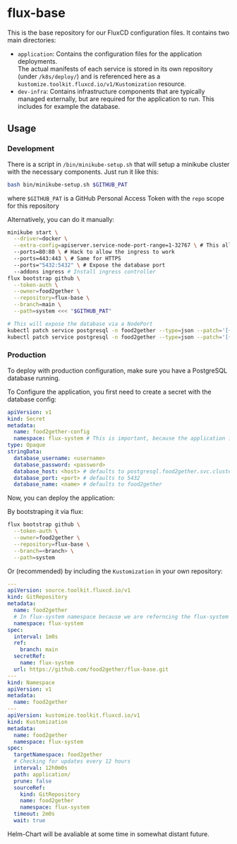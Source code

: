 # flux-base

This is the base repository for our FluxCD configuration files. It contains two main directories:
- `application`: Contains the configuration files for the application deployments. \
  The actual manifests of each service is stored in its own repository (under `/k8s/deploy/`) and is
  referenced here as a `kustomize.toolkit.fluxcd.io/v1/Kustomization` resource.
- `dev-infra`: Contains infrastructure components that are typically managed externally, but are
  required for the application to run. This includes for example the database.

## Usage

### Development
There is a script in `/bin/minikube-setup.sh` that will setup a minikube cluster with the necessary
components. Just run it like this:
```bash
bash bin/minikube-setup.sh $GITHUB_PAT
```
where `$GITHUB_PAT` is a GitHub Personal Access Token with the `repo` scope for this repository

Alternatively, you can do it manually:
```bash
minikube start \
  --driver=docker \
  --extra-config=apiserver.service-node-port-range=1-32767 \ # This allows to expose the database via notePort
  --ports=80:80 \ # Hack to allow the ingress to work
  --ports=443:443 \ # Same for HTTPS
  --ports="5432:5432" \ # Expose the database port
  --addons ingress # Install ingress controller
flux bootstrap github \
  --token-auth \
  --owner=food2gether \
  --repository=flux-base \
  --branch=main \
  --path=system <<< "$GITHUB_PAT"

# This will expose the database via a NodePort
kubectl patch service postgresql -n food2gether --type=json --patch='[{"op": "replace", "path": "/spec/type", "value": "NodePort"}]'
kubectl patch service postgresql -n food2gether --type=json --patch='[{"op": "replace", "path": "/spec/ports/0/nodePort", "value": 5432}]'
```

### Production

To deploy with production configuration, make sure you have a PostgreSQL database running.

To Configure the application, you first need to create a secret with the database config:
```yaml
apiVersion: v1
kind: Secret
metadata:
  name: food2gether-config
  namespace: flux-system # This is important, because the application is configured by flux via post build subsitution
type: Opaque
stringData:
  database_username: <username>
  database_password: <password>
  database_host: <host> # defaults to postgresql.food2gether.svc.cluster.local, highly recommended to change this to an ExternalName service
  database_port: <port> # defaults to 5432
  database_name: <name> # defaults to food2gether
```

Now, you can deploy the application:

By bootstraping it via flux:
```bash
flux bootstrap github \
  --token-auth \
  --owner=food2gether \
  --repository=flux-base \
  --branch=<branch> \
  --path=system
```

Or (recommended) by including the `Kustomization` in your own repository:
```yaml
---
apiVersion: source.toolkit.fluxcd.io/v1
kind: GitRepository
metadata:
  name: food2gether
  # In flux-system namespace because we are referncing the flux-system secret witch cannot be accessed from other namespaces
  namespace: flux-system
spec:
  interval: 1m0s
  ref:
    branch: main
  secretRef:
    name: flux-system
  url: https://github.com/food2gether/flux-base.git
---
kind: Namespace
apiVersion: v1
metadata:
  name: food2gether
---
apiVersion: kustomize.toolkit.fluxcd.io/v1
kind: Kustomization
metadata:
  name: food2gether
  namespace: flux-system
spec:
  targetNamespace: food2gether
  # Checking for updates every 12 hours
  interval: 12h0m0s
  path: application/
  prune: false
  sourceRef:
    kind: GitRepository
    name: food2gether
    namespace: flux-system
  timeout: 2m0s
  wait: true
```

Helm-Chart will be avaliable at some time in somewhat distant future.